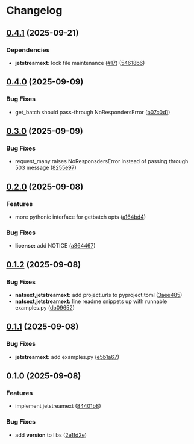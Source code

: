 # Changelog

## [0.4.1](https://github.com/oliverlambson/orbit.py/compare/jetstreamext-v0.4.0...jetstreamext-v0.4.1) (2025-09-21)


### Dependencies

* **jetstreamext:** lock file maintenance ([#17](https://github.com/oliverlambson/orbit.py/issues/17)) ([54618b6](https://github.com/oliverlambson/orbit.py/commit/54618b6fde2057da6d7525e2e53a7b12a7cb882c))

## [0.4.0](https://github.com/oliverlambson/orbit.py/compare/jetstreamext-v0.3.0...jetstreamext-v0.4.0) (2025-09-09)


### Bug Fixes

* get_batch should pass-through NoRespondersError ([b07c0d1](https://github.com/oliverlambson/orbit.py/commit/b07c0d12e6b5bec6f21c204659d1f43f2c23c47a))

## [0.3.0](https://github.com/oliverlambson/orbit.py/compare/jetstreamext-v0.2.0...jetstreamext-v0.3.0) (2025-09-09)


### Bug Fixes

* request_many raises NoResponsdersError instead of passing through 503 message ([8255e97](https://github.com/oliverlambson/orbit.py/commit/8255e973e87125d038adc43dac2d742d2d1522f7))

## [0.2.0](https://github.com/oliverlambson/orbit.py/compare/jetstreamext-v0.1.2...jetstreamext-v0.2.0) (2025-09-08)


### Features

* more pythonic interface for getbatch opts ([a164bd4](https://github.com/oliverlambson/orbit.py/commit/a164bd4dc04f578e8618d0d859a503d19e2f0863))


### Bug Fixes

* **license:** add NOTICE ([a864467](https://github.com/oliverlambson/orbit.py/commit/a8644677f0296eabb04c966d5135253ef3608d60))

## [0.1.2](https://github.com/oliverlambson/orbit.py/compare/jetstreamext-v0.1.1...jetstreamext-v0.1.2) (2025-09-08)


### Bug Fixes

* **natsext,jetstreamext:** add project.urls to pyproject.toml ([3aee485](https://github.com/oliverlambson/orbit.py/commit/3aee4854b06fe13b0390886aa7111871faba464f))
* **natsext,jetstreamext:** line readme snippets up with runnable examples.py ([db09652](https://github.com/oliverlambson/orbit.py/commit/db0965241b25acef8c7ec37f2cc7960802ae75ba))

## [0.1.1](https://github.com/oliverlambson/orbit.py/compare/jetstreamext-v0.1.0...jetstreamext-v0.1.1) (2025-09-08)


### Bug Fixes

* **jetstreamext:** add examples.py ([e5b1a67](https://github.com/oliverlambson/orbit.py/commit/e5b1a67f6a49a84f1c05fd440abcdac15d8a22b3))

## 0.1.0 (2025-09-08)


### Features

* implement jetstreamext ([84401b8](https://github.com/oliverlambson/orbit.py/commit/84401b8cbb803b7639ba135bd50c764084ba1a7b))


### Bug Fixes

* add __version__ to libs ([2e1fd2e](https://github.com/oliverlambson/orbit.py/commit/2e1fd2ef1dd4ec986e15dd571e4ce5f0a1e45692))
